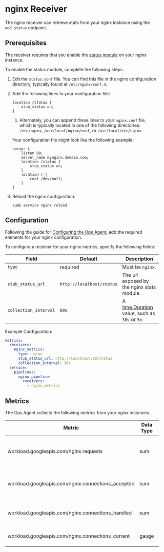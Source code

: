 # nginx Receiver

The nginx receiver can retrieve stats from your nginx instance using the `mod_status` endpoint.


## Prerequisites

The receiver requires that you enable the [status module](http://nginx.org/en/docs/http/ngx_http_stub_status_module.html) on your nginx instance.

To enable the status module, complete the following steps:

1. Edit the `status.conf` file. You can find this file in the nginx configuration directory, typically found at `/etc/nginx/conf.d`.
2. Add the following lines to your configuration file:

   ```
   location /status {
       stub_status on;
   }
   ```

    1. Alternately, you can append these lines to your `nginx.conf` file, which is typically located in one of the following directories: `/etc/nginx`, `/usr/local/nginx/conf`, or `/usr/local/etc/nginx`.

   Your configuration file might look like the following example:
   ```
   server {
       listen 80;
       server_name mynginx.domain.com; 
       location /status {
           stub_status on;
       }
       location / {
           root /dev/null;  
       }
   }
   ```

3. Reload the nginx configuration:

   ```
   sudo service nginx reload
   ```


## Configuration

Following the guide for [Configuring the Ops Agent](https://cloud.google.com/stackdriver/docs/solutions/agents/ops-agent/configuration#file-location), add the required elements for your nginx configuration.

To configure a receiver for your nginx metrics, specify the following fields:

| Field                 | Default                   | Description |
| ---                   | ---                       | ---         |
| `type`                | required                  | Must be `nginx`. |
| `stub_status_url`     | `http://localhost/status` | The url exposed by the nginx stats module. |
| `collection_interval` | `60s`                     | A [time.Duration](https://pkg.go.dev/time#ParseDuration) value, such as `30s` or `5m`. |

Example Configuration:

```yaml
metrics:
  receivers:
    nginx_metrics:
      type: nginx
      stub_status_url: http://localhost:80/status
      collection_interval: 30s
  service:
    pipelines:
      nginx_pipeline:
        receivers:
          - nginx_metrics
```

## Metrics

The Ops Agent collects the following metrics from your nginx instances.

| Metric                                           | Data Type | Unit        | Labels | Description |
| ---                                              | ---       | ---         | ---    | ---         | 
| workload.googleapis.com/nginx.requests             | sum       | requests    |        | Total number of requests made to the server. |
| workload.googleapis.com/nginx.connections_accepted | sum       | connections |        | Total number of accepted client connections. |
| workload.googleapis.com/nginx.connections_handled  | sum       | connections |        | Total number of handled connections. |
| workload.googleapis.com/nginx.connections_current  | gauge     | connections | state  | Current number of connections. |
